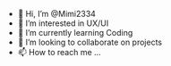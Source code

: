 - 👋 Hi, I’m @Mimi2334
- 👀 I’m interested in UX/UI
- 🌱 I’m currently learning Coding 
- 💞️ I’m looking to collaborate on projects 
- 📫 How to reach me ... 

<!---
Mimi2334/Mimi2334 is a ✨ special ✨ repository because its `README.md` (this file) appears on your GitHub profile.
You can click the Preview link to take a look at your changes.
--->
